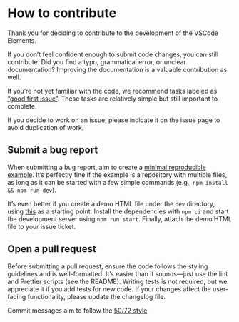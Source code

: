 # How to contribute

Thank you for deciding to contribute to the development of the VSCode Elements.

If you don’t feel confident enough to submit code changes, you can still contribute. Did you find
a typo, grammatical error, or unclear documentation? Improving the documentation is a valuable
contribution as well.

If you’re not yet familiar with the code, we recommend tasks labeled as
[“good first issue”](https://github.com/vscode-elements/elements/issues?q=is%3Aissue%20state%3Aopen%20label%3A%22good%20first%20issue%22).
These tasks are relatively simple but still important to complete.

If you decide to work on an issue, please indicate it on the issue page to avoid duplication of work.

## Submit a bug report

When submitting a bug report, aim to create a [minimal reproducible example](https://stackoverflow.com/help/minimal-reproducible-example). It’s perfectly fine if the example is a repository with multiple files, as long as it can be started with a few simple commands (e.g., `npm install && npm run dev`).

It’s even better if you create a demo HTML file under the `dev` directory, using [this](https://github.com/vscode-elements/elements/blob/main/dev/_template.html) as a starting point.
Install the dependencies with `npm ci` and start the development server using `npm run start`. Finally, attach the demo HTML file to your issue ticket.

## Open a pull request

Before submitting a pull request, ensure the code follows the styling guidelines and is
well-formatted. It’s easier than it sounds—just use the lint and Prettier scripts (see the README).
Writing tests is not required, but we appreciate it if you add tests for new code. If your changes
affect the user-facing functionality, please update the changelog file.

Commit messages aim to follow the [50/72 style](https://tbaggery.com/2008/04/19/a-note-about-git-commit-messages.html).
